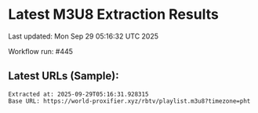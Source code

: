 # Latest M3U8 Extraction Results

Last updated: Mon Sep 29 05:16:32 UTC 2025

Workflow run: #445

## Latest URLs (Sample):
```
Extracted at: 2025-09-29T05:16:31.928315
Base URL: https://world-proxifier.xyz/rbtv/playlist.m3u8?timezone=pht

```
